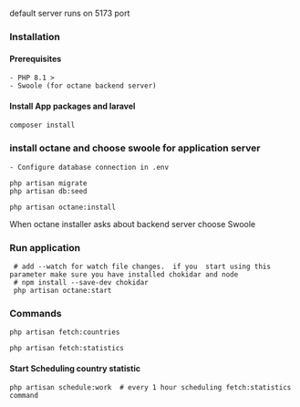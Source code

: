 
default server runs on 5173 port


### Installation

#### Prerequisites
    - PHP 8.1 > 
    - Swoole (for octane backend server)

#### Install App packages and laravel
```shell
composer install
```

### install octane and choose swoole for application server
    - Configure database connection in .env
```shell
php artisan migrate
php artisan db:seed

php artisan octane:install
```
When octane installer asks about backend server choose Swoole 

### Run application

```shell
 # add --watch for watch file changes.  if you  start using this parameter make sure you have installed chokidar and node
 # npm install --save-dev chokidar
 php artisan octane:start
```


### Commands

```shell
php artisan fetch:countries

php artisan fetch:statistics
```

#### Start Scheduling country statistic 
```shell
php artisan schedule:work  # every 1 hour scheduling fetch:statistics command
```
